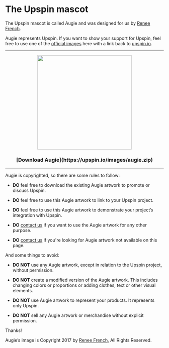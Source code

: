 # The Upspin mascot

The Upspin mascot is called Augie and was designed for us by
[Renee French](https://instagram.com/reneefrench).

Augie represents Upspin. If you want to show your support for Upspin, feel free
to use one of the [official images](https://upspin.io/images/augie.zip) here
with a link back to [upspin.io](https://upspin.io).

<hr>

<center>
  <img src="https://upspin.io/images/augie-transparent.png" height="300">

  <h3>[Download Augie](https://upspin.io/images/augie.zip)</h3>
</center>

<hr>

Augie is copyrighted, so there are some rules to follow:

- **DO** feel free to download the existing Augie artwork to promote or discuss
  Upspin.

- **DO** feel free to use this Augie artwork to link to your Upspin project.

- **DO** feel free to use this Augie artwork to demonstrate your project’s
  integration with Upspin.

- **DO** [contact us](upspin@googlegroups.com) if you want to use the Augie
  artwork for any other purpose.

- **DO** [contact us](upspin@googlegroups.com) if you're looking for Augie
  artwork not available on this page.

And some things to avoid:

- **DO NOT** use any Augie artwork, except in relation to the Upspin project,
  without permission.

- **DO NOT** create a modified version of the Augie artwork. This includes
  changing colors or proportions or adding clothes, text or other visual elements.

- **DO NOT** use Augie artwork to represent your products. It represents only
  Upspin.

- **DO NOT** sell any Augie artwork or merchandise without explicit permission.

Thanks!

Augie’s image is Copyright 2017 by
[Renee French](https://instagram.com/reneefrench), All Rights Reserved.
